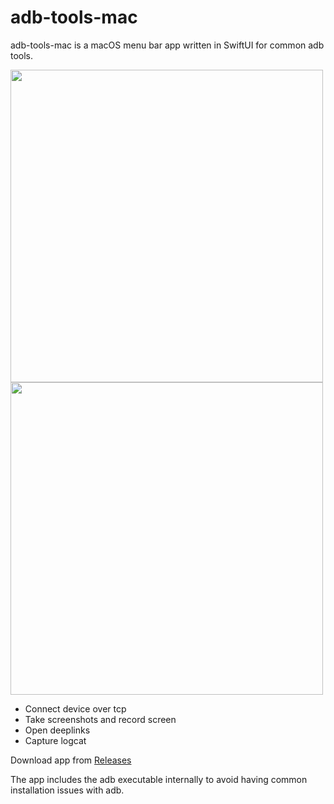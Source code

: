 # adb-tools-mac

adb-tools-mac is a macOS menu bar app written in SwiftUI for common adb tools.

<img src="https://raw.githubusercontent.com/naman14/adb-tools-mac/master/screenshots/screen1.png" width="500" >
<img src="https://raw.githubusercontent.com/naman14/adb-tools-mac/master/screenshots/screen2.png" width="500" >


- Connect device over tcp
- Take screenshots and record screen
- Open deeplinks
- Capture logcat


Download app from [Releases](https://github.com/naman14/adb-tools-mac/releases)

The app includes the adb executable internally to avoid having common installation issues with adb.